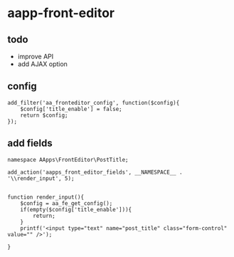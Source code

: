 # aapp-front-editor

## todo
- improve API
- add AJAX option


## config

```
add_filter('aa_fronteditor_config', function($config){
    $config['title_enable'] = false;
    return $config;
});
```

## add fields

```
namespace AApps\FrontEditor\PostTitle;

add_action('aapps_front_editor_fields', __NAMESPACE__ . '\\render_input', 5);


function render_input(){
    $config = aa_fe_get_config();
    if(empty($config['title_enable'])){
        return;
    }
    printf('<input type="text" name="post_title" class="form-control" value="" />');

}
```